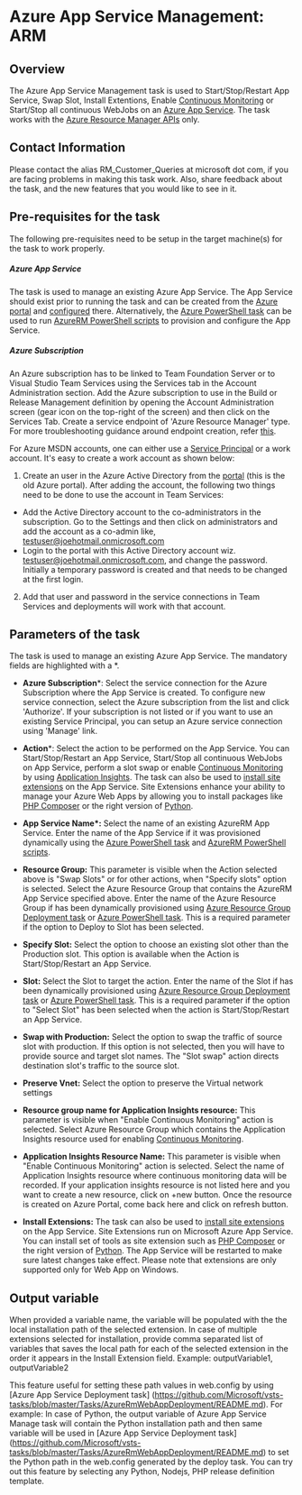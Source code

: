 #  Azure App Service Management: ARM 

## Overview

The Azure App Service Management task is used to Start/Stop/Restart App Service, Swap Slot, Install Extentions, Enable [Continuous Monitoring](https://go.microsoft.com/fwlink/?linkid=859946) or Start/Stop all continuous WebJobs on an [Azure App Service](https://azure.microsoft.com/en-in/documentation/articles/app-service-web-overview/). The task works with the [Azure Resource Manager APIs](https://msdn.microsoft.com/en-us/library/azure/dn790568.aspx) only.

## Contact Information

Please contact the alias RM\_Customer\_Queries at microsoft dot com, if you are facing problems in making this task work. Also, share feedback about the task, and the new features that you would like to see in it.

## Pre-requisites for the task

The following pre-requisites need to be setup in the target machine(s) for the task to work properly.

##### Azure App Service

The task is used to manage an existing Azure App Service. The App Service should exist prior to running the task and can be created from the [Azure portal](https://azure.microsoft.com/en-in/documentation/videos/azure-app-service-web-apps-with-yochay-kiriaty/) and [configured](https://azure.microsoft.com/en-us/documentation/articles/web-sites-configure/) there. Alternatively, the [Azure PowerShell task](https://github.com/Microsoft/vsts-tasks/tree/master/Tasks/AzurePowerShell) can be used to run [AzureRM PowerShell scripts](https://msdn.microsoft.com/en-us/library/mt619237.aspx) to provision and configure the App Service.

##### Azure Subscription

An Azure subscription has to be linked to Team Foundation Server or to Visual Studio Team Services using the Services tab in the Account Administration section. Add the Azure subscription to use in the Build or Release Management definition by opening the Account Administration screen (gear icon on the top-right of the screen) and then click on the Services Tab. Create a service endpoint of 'Azure Resource Manager' type. For more troubleshooting guidance around endpoint creation, refer [this](https://www.visualstudio.com/en-us/docs/build/actions/azure-rm-endpoint). 

For Azure MSDN accounts, one can either use a [Service Principal](https://go.microsoft.com/fwlink/?LinkID=623000&clcid=0x409) or a work account. It's easy to create a work account as shown below:

1. Create an user in the Azure Active Directory from the [portal](https://msdn.microsoft.com/en-us/library/azure/hh967632.aspx) (this is the old Azure portal). After adding the account, the following two things need to be done to use the account in Team Services:
  - Add the Active Directory account to the co-administrators in the subscription. Go to the Settings and then click on administrators and add the account as a co-admin like, [testuser@joehotmail.onmicrosoft.com](mailto:testuser@joehotmail.onmicrosoft.com)
  - Login to the portal with this Active Directory account wiz. [testuser@joehotmail.onmicrosoft.com](mailto:testuser@joehotmail.onmicrosoft.com), and change the password. Initially a temporary password is created and that needs to be changed at the first login.
2. Add that user and password in the service connections in Team Services and deployments will work with that account.

## Parameters of the task

The task is used to manage an existing Azure App Service. The mandatory fields are highlighted with a *.

* **Azure Subscription**\*: Select the service connection for the Azure Subscription where the App Service is created. To configure new service connection, select the Azure subscription from the list and click 'Authorize'. If your subscription is not listed or if you want to use an existing Service Principal, you can setup an Azure service connection using 'Manage' link.

* **Action**\*: Select the action to be performed on the App Service. You can Start/Stop/Restart an App Service, Start/Stop all continuous WebJobs on App Service, perform a slot swap or enable [Continuous Monitoring](https://go.microsoft.com/fwlink/?linkid=859946) by using [Application Insights](https://azure.microsoft.com/en-in/services/application-insights/). The task can also be used to [install site extensions](https://www.siteextensions.net/packages) on the App Service. Site Extensions enhance your ability to manage your Azure Web Apps by allowing you to install packages like [PHP Composer](https://www.siteextensions.net/packages/ComposerExtension/) or the right version of [Python](https://www.siteextensions.net/packages?q=Python).
 
* **App Service Name\*:** Select the name of an existing AzureRM App Service. Enter the name of the App Service if it was provisioned dynamically using the [Azure PowerShell task](https://github.com/Microsoft/vsts-tasks/tree/master/Tasks/AzurePowerShell) and [AzureRM PowerShell scripts](https://msdn.microsoft.com/en-us/library/mt619237.aspx).

* **Resource Group:** This parameter is visible when the Action selected above is "Swap Slots" or for other actions, when "Specify slots" option is selected. Select the Azure Resource Group that contains the AzureRM App Service specified above. Enter the name of the Azure Resource Group if has been dynamically provisioned using [Azure Resource Group Deployment task](https://github.com/Microsoft/vsts-tasks/tree/master/Tasks/DeployAzureResourceGroup) or [Azure PowerShell task](https://github.com/Microsoft/vsts-tasks/tree/master/Tasks/AzurePowerShell). This is a required parameter if the option to Deploy to Slot has been selected.

* **Specify Slot:** Select the option to choose an existing slot other than the Production slot. This option is available when the Action is Start/Stop/Restart an App Service.

* **Slot:** Select the Slot to target the action. Enter the name of the Slot if has been dynamically provisioned using [Azure Resource Group Deployment task](https://github.com/Microsoft/vsts-tasks/tree/master/Tasks/DeployAzureResourceGroup) or [Azure PowerShell task](https://github.com/Microsoft/vsts-tasks/tree/master/Tasks/AzurePowerShell). This is a required parameter if the option to "Select Slot" has been selected when the action is Start/Stop/Restart an App Service.

* **Swap with Production:** Select the option to swap the traffic of source slot with production. If this option is not selected, then you will have to provide source and target slot names. The "Slot swap" action directs destination slot's traffic to the source slot.

* **Preserve Vnet:** Select the option to preserve the Virtual network settings

* **Resource group name for Application Insights resource:** This parameter is visible when "Enable Continuous Monitoring" action is selected. Select Azure Resource Group which contains the Application Insights resource used for enabling [Continuous Monitoring](https://go.microsoft.com/fwlink/?linkid=859946). 

* **Application Insights Resource Name:** This parameter is visible when "Enable Continuous Monitoring" action is selected. Select the name of Application Insights resource where continuous monitoring data will be recorded. If your application insights resource is not listed here and you want to create a new resource, click on +new button. Once the resource is created on Azure Portal, come back here and click on refresh button.

* **Install Extensions:** The task can also be used to [install site extensions](https://www.siteextensions.net/packages) on the App Service. Site Extensions run on Microsoft Azure App Service. You can install set of tools as site extension such as [PHP Composer](https://www.siteextensions.net/packages/ComposerExtension/) or the right version of [Python](https://www.siteextensions.net/packages?q=Python). The App Service will be restarted to make sure latest changes take effect. Please note that extensions are only supported only for Web App on Windows.

## Output variable
When provided a variable name, the variable will be populated with the the local installation path of the selected extension. In case of multiple extensions selected for installation, provide comma separated list of variables that saves the local path for each of the selected extension in the order it appears in the Install Extension field. Example: outputVariable1, outputVariable2

This feature useful for setting these path values in web.config by using [Azure App Service Deployment task] (https://github.com/Microsoft/vsts-tasks/blob/master/Tasks/AzureRmWebAppDeployment/README.md). For example: In case of Python, the output variable of Azure App Service Manage task will contain the Python installation path and then same variable will be used in  [Azure App Service Deployment task] (https://github.com/Microsoft/vsts-tasks/blob/master/Tasks/AzureRmWebAppDeployment/README.md) to set the Python path in the web.config generated by the deploy task. You can try out this feature by selecting any Python, Nodejs, PHP release definition template.
